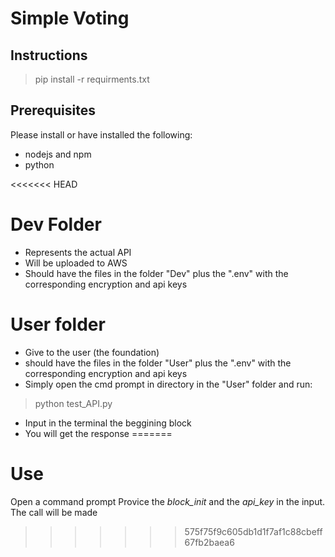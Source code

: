 # Simple Voting
## Instructions
> pip install -r requirments.txt

## Prerequisites
Please install or have installed the following:

- nodejs and npm
- python

<<<<<<< HEAD
# Dev Folder
- Represents the actual API
- Will be uploaded to AWS
- Should have the files in the folder "Dev" plus the ".env" with the corresponding encryption and api keys
  
# User folder
- Give to the user (the foundation)
- should have the files in the folder "User" plus the ".env" with the corresponding encryption and api keys
- Simply open the cmd prompt in directory in the "User" folder and run:
> python test_API.py
- Input in the terminal the beggining block
- You will get the response
=======
# Use
Open a command prompt 
Provice the *block_init* and the *api_key* in the input. The call will be made
>>>>>>> 575f75f9c605db1d1f7af1c88cbeff67fb2baea6
